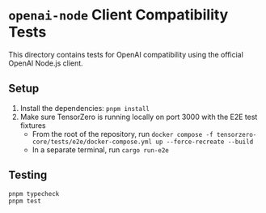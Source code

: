 # `openai-node` Client Compatibility Tests

This directory contains tests for OpenAI compatibility using the official OpenAI Node.js client.

## Setup

1. Install the dependencies: `pnpm install`
2. Make sure TensorZero is running locally on port 3000 with the E2E test fixtures
   - From the root of the repository, run `docker compose -f tensorzero-core/tests/e2e/docker-compose.yml up --force-recreate --build`
   - In a separate terminal, run `cargo run-e2e`

## Testing

```bash
pnpm typecheck
pnpm test
```
